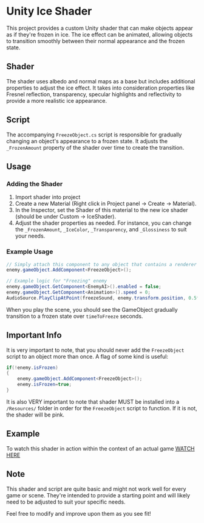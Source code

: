 # Unity Ice Shader

This project provides a custom Unity shader that can make objects appear as if they're frozen in ice. The ice effect can be animated, allowing objects to transition smoothly between their normal appearance and the frozen state.

## Shader

The shader uses albedo and normal maps as a base but includes additional properties to adjust the ice effect. It takes into consideration properties like Fresnel reflection, transparency, specular highlights and reflectivity to provide a more realistic ice appearance.

## Script

The accompanying `FreezeObject.cs` script is responsible for gradually changing an object's appearance to a frozen state. It adjusts the `_FrozenAmount` property of the shader over time to create the transition.

## Usage

### Adding the Shader

1. Import shader into project
2. Create a new Material (Right click in Project panel -> Create -> Material).
3. In the Inspector, set the Shader of this material to the new ice shader (should be under Custom -> IceShader).
4. Adjust the shader properties as needed. For instance, you can change the `_FrozenAmount`, `_IceColor`, `_Transparency`, and `_Glossiness` to suit your needs.

### Example Usage

```csharp
// Simply attach this component to any object that contains a renderer to begin freezing it.
enemy.gameObject.AddComponent<FreezeObject>();

// Example logic for "Freezing" enemy
enemy.gameObject.GetComponent<EnemyAI>().enabled = false;
enemy.gameObject.GetComponent<Animation>().speed = 0;
AudioSource.PlayClipAtPoint(freezeSound, enemy.transform.position, 0.5f);
```

When you play the scene, you should see the GameObject gradually transition to a frozen state over `timeToFreeze` seconds.

## Important Info

It is very important to note, that you should never add the `FreezeObject` script to an object more than once. A flag of some kind is useful:
```csharp
if(!enemy.isFrozen)
{
    enemy.gameObject.AddComponent<FreezeObject>();
    enemy.isFrozen=true;
}
```

It is also VERY important to note that shader MUST be installed into a `/Resources/` folder in order for the `FreezeObject` script to function. If it is not, the shader will be pink.

## Example
To watch this shader in action within the context of an actual game [WATCH HERE](https://www.youtube.com/watch?v=7NfaKEPl7p0)

## Note

This shader and script are quite basic and might not work well for every game or scene. They're intended to provide a starting point and will likely need to be adjusted to suit your specific needs.

Feel free to modify and improve upon them as you see fit!
